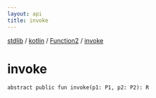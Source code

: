 ```yaml
---
layout: api
title: invoke
---
```

[stdlib](../../index.html) / [kotlin](../index.html) / [Function2](index.html) / [invoke](invoke.html)

# invoke

```
abstract public fun invoke(p1: P1, p2: P2): R
```
